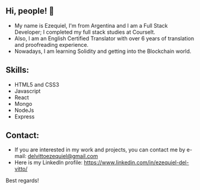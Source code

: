 ## Hi, people! 👋

* My name is Ezequiel, I'm from Argentina and I am a Full Stack Developer; I completed my full stack studies at CourseIt.
* Also, I am an English Certified Translator with over 6 years of translation and proofreading experience.
* Nowadays, I am learning Solidity and getting into the Blockchain world.

## Skills:
* HTML5 and CSS3
* Javascript
* React
* Mongo
* NodeJs
* Express

## Contact:
* If you are interested in my work and projects, you can contact me by e-mail: delvittoezequiel@gmail.com
* Here is my LinkedIn profile: https://www.linkedin.com/in/ezequiel-del-vitto/

Best regards!
